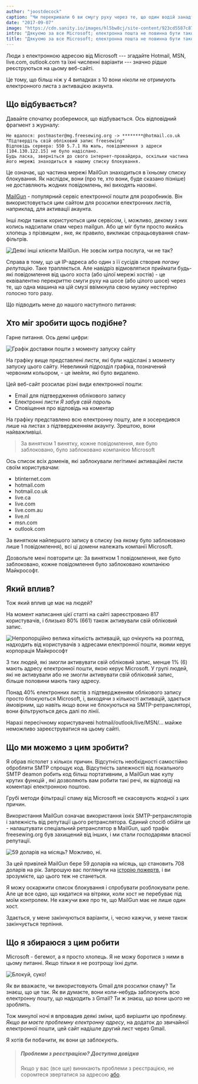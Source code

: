 ```yaml
---
author: "joostdecock"
caption: "Чи перекривали б ви смугу руху через те, що один водій занадто голосно вмикає музику?"
date: "2017-09-07"
image: "https://cdn.sanity.io/images/hl5bw8cj/site-content/923cd5587c873d2662df4a804f75f8f32b5673ca-1920x1281.jpg"
intro: "Дякуємо за все Microsoft; електронна пошта не повинна бути такою складною"
title: "Дякуємо за все Microsoft; електронна пошта не повинна бути такою складною"
---
```


Люди з електронною адресою від Microsoft --- згадайте Hotmail, MSN, live.com, outlook.com та їхні численні варіанти --- значно рідше реєструються на цьому веб-сайті.

Це тому, що більш ніж у 4 випадках з 10 вони ніколи не отримують електронного листа з активацією акаунта.

## Що відбувається?

Давайте спочатку розберемося, що відбувається. Ось відповідний фрагмент з журналу:

````
Не вдалося: postmaster@mg.freesewing.org -> ********@hotmail.co.uk "Підтвердіть свій обліковий запис freesewing" 
Відповідь сервера: 550 5.7.1 На жаль, повідомлення з адреси [104.130.122.15] не було надіслано. 
Будь ласка, зверніться до свого інтернет-провайдера, оскільки частина його мережі знаходиться в нашому списку блокування. 
````

Це означає, що частина мережі MailGun знаходиться в їхньому списку блокування. Як наслідок, вони (про те, хто вони, буде сказано пізніше) не доставляють жодних повідомлень, які виходять назовні.

[MailGun](https://www.mailgun.com/) - популярний сервіс електронної пошти для розробників. Він використовується цим сайтом для розсилки електронних листів, наприклад, для активації акаунта.

Інші люди також користуються цим сервісом, і, можливо, декому з них колись надсилали спам через mailgun. Або це міг бути просто якийсь хлопець з прізвищем , яке, як правило, викликає спрацьовування спам-фільтрів.

![Деякі інші клієнти MailGun. Не зовсім хитра послуга, чи не так?](https://posts.freesewing.org/uploads/mailgun_19f315d4d6.png)

Справа в тому, що ця IP-адреса або один з її сусідів створив *погану репутацію*. Таке трапляється. Але навідріз відмовлятися приймати будь-які повідомлення від цього хоста (або цілої мережі хостів) - це еквівалентно перекриттю смуги руху на шосе (або цілого шосе) через те, що одна машина на цій смузі ввімкнула свою музику нестерпно голосно того разу.

Що підводить мене до нашого наступного питання:

## Хто міг зробити щось подібне?

Гарне питання. Ось деякі цифри:

![Графік доставки пошти з моменту запуску сайту](https://posts.freesewing.org/uploads/emailgraph_d14d476efa.png)

На графіку вище представлені листи, які були надіслані з моменту запуску цього сайту. Невеликий підрозділ графіка, позначений червоним кольором, - це імейли, які було видалено.

Цей веб-сайт розсилає різні види електронної пошти:

 - Email для підтвердження облікового запису
 - Електронні листи *Я забув свій пароль*
 - Сповіщення про відповідь на коментар

На графіку представлено всю електронну пошту, але я зосередився лише на листах з підтвердженням акаунту. Зрештою, вони найважливіші.

> За винятком 1 винятку, кожне повідомлення, яке було заблоковано, було заблоковано компанією Microsoft

Ось список всіх доменів, які заблокували легітимні активаційні листи своїм користувачам:

 - btinternet.com
 - hotmail.com
 - hotmail.co.uk
 - live.ca
 - live.com
 - live.com.au
 - live.nl
 - msn.com
 - outlook.com

За винятком найпершого запису в списку (на якому було заблоковано лише 1 повідомлення), всі ці домени належать компанії Microsoft.

Дозвольте мені повторити це: За винятком 1 повідомлення, яке було заблоковано, кожне повідомлення було заблоковано компанією Майкрософт.

## Який вплив?

Тож який вплив це має на людей?

На момент написання цієї статті на сайті зареєстровано 817 користувачів, і близько 80% (661) також активували свій обліковий запис.

![Непропорційно велика кількість активацій, що очікують на розгляд, надходить від користувачів з адресами електронної пошти, якими керує корпорація Майкрософт](https://posts.freesewing.org/uploads/activations_06987b6065.svg)

З тих людей, які змогли активувати свій обліковий запис, менше 1% (6) мають адресу електронної пошти, якою керує Microsoft. У групі людей, які не активували або не змогли активувати свій обліковий запис, більше половини мають таку адресу.

Понад 40% електронних листів з підтвердженням облікового запису просто блокуються Microsoft, і, виходячи з кількості активацій, здається ймовірним, що навіть якщо вони не блокуються на SMTP-ретрансляторі, вони фільтруються десь далі по лінії.

Наразі пересічному користувачеві hotmail/outlook/live/MSN/... майже неможливо зареєструватися на цьому сайті.

## Що ми можемо з цим зробити?

Я обрав пістолет з кількох причин. Відсутність необхідності самостійно обробляти SMTP спрощує код. Відсутність залежності від локального SMTP deamon робить код більш портативним, а MailGun має купу крутих функцій , які дозволяють вам робити такі речі, як відповіді на коментарі електронною поштою.

Грубі методи фільтрації спаму від Microsoft не скасовують жодної з цих причин.

Використання MailGun означає використання їхніх SMTP-ретрансляторів і залежність від репутації цього ретранслятора. Єдиний спосіб обійти це - налаштувати спеціальний ретранслятор в MailGun, щоб трафік freesewing.org був захищений від інших, і ми стали господарями власної репутації.

![59 доларів на місяць? Можливо, ні.](https://posts.freesewing.org/uploads/pricing_52f0e817cb.png)

За цей привілей MailGun бере 59 доларів на місяць, що становить 708 доларів на рік. Запрошую вас поглянути на [історію пожертв](/about/pledge#donations-history), і ви зрозумієте, що цього теж не станеться.

Я можу оскаржити список блокування і спробувати розблокувати реле. Але це все одно, що кидатися на вітряки, коли хост не перебуває під моїм контролем. Не кажучи вже про те, що MailGun має не лише один хост.

Здається, у мене закінчуються варіанти, і, чесно кажучи, у мене також закінчується терпіння.

## Що я збираюся з цим робити

Microsoft - бегемот, а я просто хлопець. Я не можу боротися з ними в цьому питанні. Якщо тільки я не розтрощу їхні дупи.

![Блокуй, суко!](https://posts.freesewing.org/uploads/titanfall_cb5a210468.gif)

Як ви вважаєте, чи використовують Gmail для розсилки спаму? Ти знаєш, що це так. Як ви думаєте, вони коли-небудь заблокують всю електронну пошту, що надходить з Gmail? Ти ж знаєш, що вони цього не зроблять.

Тож минулої ночі я впровадив деякі зміни, щоб вирішити цю проблему. *Якщо ви маєте проблемну електронну адресу*, на додаток до звичайної електронної пошти, цей сайт надішле другий лист через Gmail.

Я хотів би побачити, як вони це заблокують.

> ##### Проблеми з реєстрацією? Доступна довідка
> 
> Якщо у вас (все ще) виникають проблеми з реєстрацією, не соромтеся звертатися за адресою [або](/contact).

